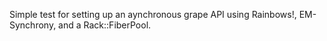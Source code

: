 Simple test for setting up an aynchronous grape API using Rainbows!, EM-Synchrony, and a Rack::FiberPool.
